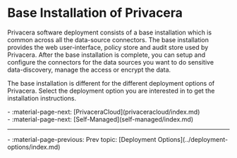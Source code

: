 # Base Installation of Privacera 
Privacera software deployment consists of a base installation which is common
across all the data-source connectors. The base installation provides the web
user-interface, policy store and audit store used by Privacera. After the base installation 
is complete, you can setup and configure the connectors for the data sources you want to 
do sensitive data-discovery, manage the access or encrypt the data.

The base installation is different for the different deployment options of Privacera. Select the deployment option you 
are interested in to get the installation instructions.

<div class="grid cards" markdown>
-   :material-page-next: [PrivaceraCloud](privaceracloud/index.md)
</div>
<div class="grid cards" markdown>
-   :material-page-next: [Self-Managed](self-managed/index.md)
</div>

---

<div class="grid cards" markdown>
-   :material-page-previous: Prev topic: [Deployment Options](../deployment-options/index.md)
</div>
